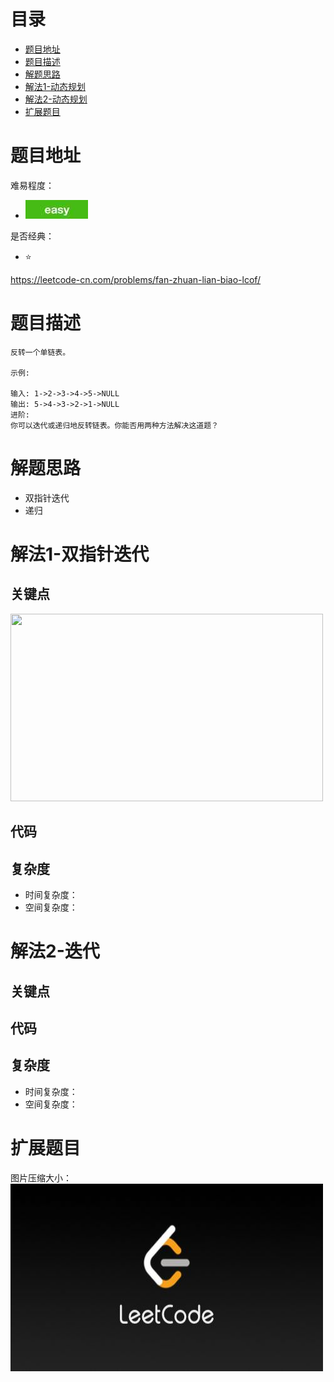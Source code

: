 # 目录
* [题目地址](#题目地址)
* [题目描述](#题目描述)
* [解题思路](#解题思路)
* [解法1-动态规划](#解法1-动态规划)
* [解法2-动态规划](#解法2-动态规划)
* [扩展题目](#扩展题目)



# 题目地址
难易程度：
- ![easy.jpg](../.images/easy.jpg)

是否经典：
- ⭐️

https://leetcode-cn.com/problems/fan-zhuan-lian-biao-lcof/

# 题目描述
```$xslt
反转一个单链表。

示例:

输入: 1->2->3->4->5->NULL
输出: 5->4->3->2->1->NULL
进阶:
你可以迭代或递归地反转链表。你能否用两种方法解决这道题？
```


# 解题思路
- 双指针迭代
- 递归



# 解法1-双指针迭代
## 关键点

<img src="../../.images/7d8712af4fbb870537607b1dd95d66c248eb178db4319919c32d9304ee85b602-迭代.gif" width="500" height="300">

## 代码



## 复杂度
- 时间复杂度：
- 空间复杂度：


# 解法2-迭代
## 关键点



## 代码



## 复杂度
- 时间复杂度：
- 空间复杂度：


# 扩展题目




图片压缩大小：
<img src="../.images/leetcode.jpeg" width="500" height="300">